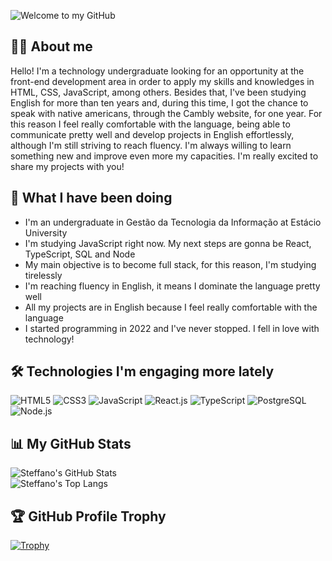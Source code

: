 ![Welcome to my GitHub](/images/welcome-cover.gif)

## 👨‍💻 About me
Hello! I'm a technology undergraduate looking for an opportunity at the front-end development area in order to apply my skills and knowledges in HTML, CSS, JavaScript, among others. Besides that, I've been studying English for more than ten years and, during this time, I got the chance to speak with native americans, through the Cambly website, for one year. For this reason I feel really comfortable with the language, being able to communicate pretty well and develop projects in English effortlessly, although I'm still striving to reach fluency. I'm always willing to learn something new and improve even more my capacities. I'm really excited to share my projects with you!

## 🎯 What I have been doing
- I'm an undergraduate in Gestão da Tecnologia da Informação at Estácio University
- I'm studying JavaScript right now. My next steps are gonna be React, TypeScript, SQL and Node
- My main objective is to become full stack, for this reason, I'm studying tirelessly
- I'm reaching fluency in English, it means I dominate the language pretty well
- All my projects are in English because I feel really comfortable with the language
- I started programming in 2022 and I've never stopped. I fell in love with technology!

## 🛠️ Technologies I'm engaging more lately
![HTML5](https://img.shields.io/badge/HTML5-E34F26?style=for-the-badge&logo=html5&logoColor=white)
![CSS3](https://img.shields.io/badge/CSS3-1572B6?style=for-the-badge&logo=css3&logoColor=white)
![JavaScript](https://img.shields.io/badge/JavaScript-323330?style=for-the-badge&logo=javascript&logoColor=F7DF1E)
![React.js](https://img.shields.io/badge/React.js-white?style=for-the-badge&logo=react)
![TypeScript](https://img.shields.io/badge/TypeScript-blue?style=for-the-badge&logo=typescript&logoColor=white)
![PostgreSQL](https://img.shields.io/badge/PostgreSQL-white?style=for-the-badge&logo=postgresql&logoColor=blue)
![Node.js](https://img.shields.io/badge/Node.js-43853D?style=for-the-badge&logo=node.js&logoColor=white)

## 📊 My GitHub Stats
![Steffano's GitHub Stats](https://github-readme-stats.vercel.app/api?username=steffano-da-cruz&hide_title=true&card_width=1060&line_height=29&show_icons=true&theme=github_dark)<br />
![Steffano's Top Langs](https://github-readme-stats.vercel.app/api/top-langs/?username=steffano-da-cruz&card_width=1060&layout=normal&theme=github_dark)

## 🏆 GitHub Profile Trophy
[![Trophy](https://github-profile-trophy.vercel.app/?username=steffano-da-cruz&theme=dark_dimmed&margin-w=40&margin-h=20)](https://github.com/steffano-da-cruz/github-profile-trophy)
